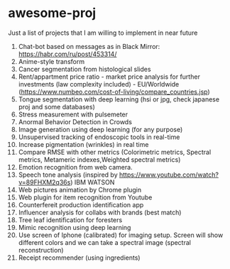 # awesome-proj
Just a list of projects that I am willing to implement in near future

1. Chat-bot based on messages as in Black Mirror: 
   https://habr.com/ru/post/453314/
2. Anime-style transform 
3. Cancer segmentation from histological slides 
4. Rent/appartment price ratio - market price analysis for further investments (law complexity included) - EU/Worldwide  (https://www.numbeo.com/cost-of-living/compare_countries.jsp)
5. Tongue segmentation with deep learning (hsi or jpg, check japanese proj and some databases)
6. Stress measurement with pulsemeter
7. Anormal Behavior Detection in Crowds
8. Image generation using deep learning (for any purpose)
9. Unsupervised tracking of endoscopic tools in real-time
10. Increase pigmentation (wrinkles) in real time
11. Compare RMSE with other metrics (Colorimetric metrics, Spectral metrics, Metameric indexes,Weighted spectral metrics)
12. Emotion recognition from web camera.
13. Speech tone analysis (inspired by https://www.youtube.com/watch?v=89FHXM2q36s)  IBM WATSON
14. Web pictures animation by Chrome plugin
15. Web plugin for item recognition from Youtube
16. Counterfereit production identification app 
17. Influencer analysis for collabs with brands (best match)
18. Tree leaf identification for foresters
19. Mimic recognition using deep learning 
20. Use screen of Iphone (calibrated) for imaging setup. Screen will show different colors and we can take a spectral image (spectral           reconstruction)
21. Receipt recommender (using ingredients)
